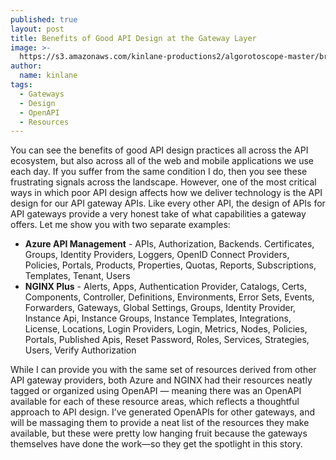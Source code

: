 ```yaml
---
published: true
layout: post
title: Benefits of Good API Design at the Gateway Layer
image: >-
  https://s3.amazonaws.com/kinlane-productions2/algorotoscope-master/braceros-domingo-ulloa-walk-through-garden-tunnel.jpg
author:
  name: kinlane
tags:
  - Gateways
  - Design
  - OpenAPI
  - Resources
---
```

You can see the benefits of good API design practices all across the API ecosystem, but also across all of the web and mobile applications we use each day. If you suffer from the same condition I do, then you see these frustrating signals across the landscape. However, one of the most critical ways in which poor API design affects how we deliver technology is the API design for our API gateway APIs. Like every other API, the design of APIs for API gateways provide a very honest take of what capabilities a gateway offers. Let me show you with two separate examples:

- **Azure API Management** - APIs, Authorization, Backends. Certificates, Groups, Identity Providers, Loggers, OpenID Connect Providers, Policies, Portals, Products, Properties, Quotas, Reports, Subscriptions, Templates, Tenant, Users
- **NGINX Plus** - Alerts, Apps, Authentication Provider, Catalogs, Certs, Components, Controller, Definitions, Environments, Error Sets, Events, Forwarders, Gateways, Global Settings, Groups, Identity Provider, Instance Api, Instance Groups, Instance Templates, Integrations, License, Locations, Login Providers, Login, Metrics, Nodes, Policies, Portals, Published Apis, Reset Password, Roles, Services, Strategies, Users, Verify Authorization

While I can provide you with the same set of resources derived from other API gateway providers, both Azure and NGINX had their resources neatly tagged or organized using OpenAPI — meaning there was an OpenAPI available for each of these resource areas, which reflects a thoughtful approach to API design. I’ve generated OpenAPIs for other gateways, and will be massaging them to provide a neat list of the resources they make available, but these were pretty low hanging fruit because the gateways themselves have done the work—so they get the spotlight in this story.

